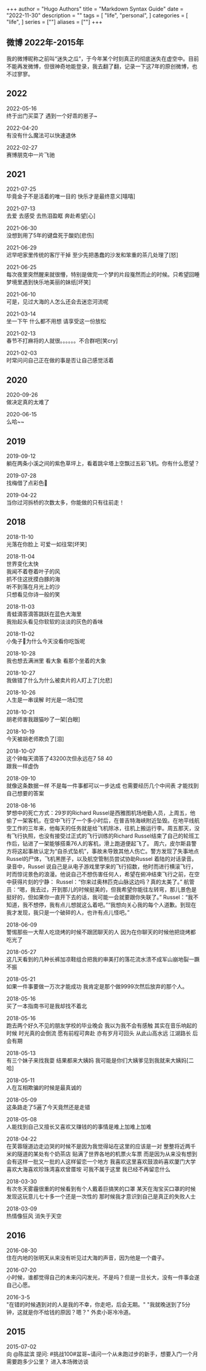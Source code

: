 +++
author = "Hugo Authors"
title = "Markdown Syntax Guide"
date = "2022-11-30"
description = ""
tags = [
    "life",
    "personal",
]
categories = [
    "life",
]
series = [""]
aliases = [""]
+++


<!--more-->

## 微博 2022年-2015年

我的微博昵称之前叫“迷失之瓜”，于今年某个时刻真正的彻底迷失在虚空中。目前不能再发微博，但很神奇地能登录，我去翻了翻，记录一下这7年的原创微博，也不过寥寥。

## 2022
2022-05-16  
终于出门买菜了   遇到一个好乖的崽子~  ​​​

2022-04-20  
有没有什么魔法可以快速退休 ​​​

2022-02-27  
赛博朋克中一片飞驰  ​​​

## 2021
2021-07-25  
毕竟金子不是活着的唯一目的  快乐才是最终意义[嘻嘻] ​​​

2021-07-13  
去爱  去感受  去热泪盈眶  奔赴希望[心]

2021-06-30  
没想到用了5年的键盘死于酸奶[悲伤] ​​​

2021-06-29  
迟早吧家里传统的客厅干掉  至少先把愚蠢的沙发和笨重的茶几处理了[怒] ​​​

2021-06-25  
每次夜里突然醒来就很懵，特别是做完一个梦的片段戛然而止的时候。只希望回睡梦境里遇到快乐地美丽的妹纸[坏笑] ​​​

2021-06-10  
可是，见过大海的人怎么还会去迷恋河流呢 ​​​

2021-03-14  
坐一下午  什么都不用想  请享受这一份放松  ​​​

2021-02-13  
春节不打麻将的人就很。。。。。。不合群吧[笑cry] ​​​

2021-02-03  
时常问问自己正在做的事是否让自己感觉活着 ​​​


## 2020
2020-09-26  
做决定真的太难了 ​​​

2020-06-15  
么哈~~  ​​​


## 2019

2019-09-12  
躺在两条小溪之间的紫色草坪上，看着跳伞塔上空飘过五彩飞机。你有什么愿望？ ​​​

2019-07-28  
找梅借了点彩色👻 ​​​

2019-04-22  
当你过河拆桥的次数太多，你能做的只有往前走！  

## 2018
2018-11-10  
光落在你脸上  可爱一如往常[坏笑] ​​​

2018-11-04  
世界变化太快  
我闻不着卷着叶子的风  
抓不住这抚摸白豚的海  
听不到落在月光上的沙  
只想看见你诗一般的笑  

2018-11-03  
青蛙滴答滴答跳跃在蓝色大海里  
我抬起头看见你软软的淡淡的灰色的香味  

2018-11-02  
小兔子🐰为什么今天没看你吃饭呢 ​​​

2018-10-28  
我也想去满洲里  看大象  看那个坐着的大象 ​​​

2018-10-27  
我做错了什么为什么被卖片的人盯上了[允悲] ​​​

2018-10-26  
人生是一串误解  时光是一场幻觉 ​​​

2018-10-21  
胡老师害我跟猫吵了一架[白眼] ​​​

2018-10-19  
今天被胡老师欺负了[泪] ​​​

2018-10-07  
这个钟每天滴答了43200次但永远在7  58  40        
跟我一样虚伪 ​​​

2018-09-10  
就像这条数据一样 不是每一件事都可以一步达成 也需要经历几个中间表 才能找到自己想要的答案  ​​​

2018-08-16  
梦想中的死亡方式：29岁的Richard Russel是西雅图机场地勤人员，上周五，他偷了一架客机，在空中飞行了一个多小时后，在普吉特海峡附近坠毁。在地平线航空工作的三年来，他每天的任务就是给飞机除冰，往机上搬运行李。周五那天，没有飞行执照，也没有接受过正式的飞行训练的Richard Russel结束了自己的轮班工作后，钻进了一架能够搭乘76人的客机，滑上跑道便起飞了。
周六，皮尔斯县警方将这起事故认定为“自杀式坠机”，事故未导致其他人伤亡。警方发现了失事地点Russel的尸体，飞机黑匣子，以及航空管制员尝试协助Russel 着陆的对话录音。录音中，Russel 说自己是从电子游戏里学来的飞行招数，他时而进行横滚飞行，时而惊诧景色的浪漫。他说自己不想伤害任何人，希望在俯冲结束飞行之前，在空中获得片刻的宁静：
Russel：“你来过奥林匹克山脉这边吗？真的太美了。”
航管员：“嗯，我去过，开到那儿的时候挺美的，但我希望你能往左转弯，那儿景色是挺好的，但如果你一直开下去的话，我可能一会就要跟你失联了。”
Russel：“我不知道，我不想停，我有点儿想就这么着吧。”“我想向关心我的每个人道歉。到现在我才发现，我只是一个破碎的人，也许有点儿怪吧。”

2018-06-09  
警惕那些一大帮人吃烧烤的时候不跟团聊天的人   因为在你聊天的时候他把烧烤都吃光了 ​​​

2018-05-27  
这几天看到的几种长裤加凉鞋组合把我的审美打的落花流水溃不成军山崩地裂一蹶不振 ​​​

2018-05-21  
如果一件事要做一万次才能成功  我肯定是那个做9999次然后放弃的那个人。 ​​​

2018-05-16  
买了一本指南书可是我却找不着北 ​​​

2018-05-16  
跑去两个好久不见的朋友学校的毕业晚会  我以为我不会有感触  其实在音乐响起的时候  时光真的会倒流  愿有前程可奔赴  亦有岁月可回头 从此山高水远 江湖路长 后会有期 ​​​

2018-05-13  
有三个妹子来找我耍    结果都来大姨妈   我可能是你们大姨爹见到我就来大姨妈[二哈] ​​​

2018-05-11  
人在互相欺骗的时候是最真诚的 ​​​

2018-05-09  
这条路走了5遍了今天竟然还是走错 ​​​

2018-05-08  
人能找到自己又擅长又喜欢又赚钱的的事情是难上加难上加难 ​​​

2018-04-22  
在芙蓉隧道边走边哭的时候不是因为我觉得站在这里的应该是一对 整整将近两千米的隧道的某处有个奶茶店 贴满了世界各地的机票火车票  而是因为从来没有想到会有这样一批又一批的人这样留恋一个地方 我喜欢这里喜欢鼓浪屿喜欢厦门大学喜欢大海喜欢珍珠湾喜欢曾厝垵 可我不属于这里 我已经不再留恋什么

2018-03-30  
有次冬天雾霾很重的时候看到有个人戴着巨搞笑的口罩  某天在淘宝买口罩的时候发现这玩意儿七十多一个还是一次性的  那时候我才意识到自己是真正的失败人士 ​​​

2018-03-09  
热情像狂风   消失于天空

## 2016 
2016-08-30  
住在内地的张明天从来没有听见过大海的声音，因为他是一个聋子。 ​​​

2016-07-20  
小时候，谁都觉得自己的未来闪闪发光，不是吗？但是一旦长大，没有一件事会遂自己心愿。 ​​​

2016-3-5  
"在错的时候遇到对的人是我的不幸，你走吧，后会无期。" "我就晚送到了5分钟，这就是你不给钱的原因？嗯？" 外卖小哥冷冷道。 ​​​

## 2015
2015-07-02  
向 @陈盆滨 提问: #挑战100#盆哥~请问一个从未跑过步的新手，想要入门一个月需要跑多少公里？ 进入本场微访谈 


